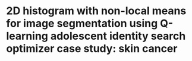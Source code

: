 # 2D histogram with non-local means for image segmentation using Q-learning adolescent identity search optimizer case study: skin cancer
